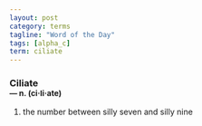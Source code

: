 ```yaml
---
layout: post
category: terms
tagline: "Word of the Day"
tags: [alpha_c]
term: ciliate
---
```


<h3>Ciliate<br/> <small>&mdash; n. (ci<span>&middot;</span>li<span>&middot;</span>ate)</small></h3>
<p><ol><li>the number between silly seven and silly nine</li>
</ol></p>
